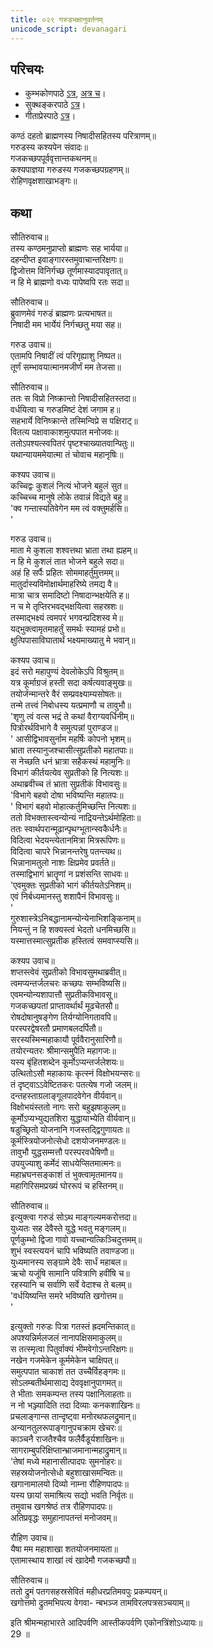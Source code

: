 ```yaml
---  
title: ०२९ गरुडभक्षानुवर्तनम्
unicode_script: devanagari
---  
```


## परिचयः
- कुम्भकोणपाठे [ऽत्र](https://archive.org/details/mahAbhArata-kumbhakoNam/page/n369), [अत्र च](https://sanskritdocuments.org/mirrors/mahabharata/mbhK/mahabharata-k-01-sa.html)।
- सुक्थङ्करपाठे [ऽत्र](http://bombay.indology.info/mahabharata/text/UD/MBh01.txt)।
- गीताप्रेस्पाठे [ऽत्र](https://archive.org/stream/mahabharata01ramauoft#page/564/mode/2up)।

कण्ठं दहतो ब्राह्मणस्य निषादीसहितस्य परित्राणम्॥  
गरुडस्य कश्यपेन संवादः॥  
गजकच्छपपूर्ववृत्तान्तकथनम्॥  
कश्यपाज्ञया गरुडस्य गजकच्छपग्रहणम्॥  
रोहिणवृक्षशाखाभङ्गः॥  

## कथा


सौतिरुवाच॥  
तस्य कण्ठमनुप्राप्तो ब्राह्मणः सह भार्यया॥  
दहन्दीप्त इवाङ्गारस्तमुवाचान्तरिक्षगः॥  
द्विजोत्तम विनिर्गच्छ तूर्णमास्यादपावृतात्॥  
न हि मे ब्राह्मणो वध्यः पापेष्वपि रतः सदा॥  

सौतिरुवाच॥  
ब्रुवाणमेवं गरुडं ब्राह्मणः प्रत्यभाषत॥  
निषादी मम भार्येयं निर्गच्छतु मया सह॥  

गरुड उवाच॥  
एतामपि निषादीं त्वं परिगृह्याशु निष्पत॥  
तूर्णं सम्भावयात्मानमजीर्णं मम तेजसा॥  

सौतिरुवाच॥  
ततः स विप्रो निष्क्रान्तो निषादीसहितस्तदा॥  
वर्धयित्वा च गरुडमिष्टं देशं जगाम ह॥  
सहभार्ये विनिष्क्रान्ते तस्मिन्विप्रे स पक्षिराट्॥  
वितत्य पक्षावाकाशमुत्पपात मनोजवः॥  
ततोऽपश्यत्स्वपितरं पृष्टश्चाख्यातवान्पितुः॥  
यथान्यायममेयात्मा तं चोवाच महानृषिः॥  

कश्यप उवाच॥  
कच्चिद्वः कुशलं नित्यं भोजने बहुलं सुत॥  
कच्चिच्च मानुषे लोके तवान्नं विद्यते बहु॥  
'क्व गन्तास्यतिवेगेन मम त्वं वक्तुमर्हसि॥  
'

गरुड उवाच॥  
माता मे कुशला शश्वत्तथा भ्राता तथा ह्यहम्॥  
न हि मे कुशलं तात भोजने बहुले सदा॥  
अहं हि सर्पैः प्रहितः सोममाहर्तुमुत्तमम्॥  
मातुर्दास्यविमोक्षार्थमाहरिष्ये तमद्य वै॥  
मात्रा चात्र समादिष्टो निषादान्भक्षयेति ह॥  
न च मे तृप्तिरभवद्भक्षयित्वा सहस्रशः॥  
तस्माद्भक्ष्यं त्वमपरं भगवन्प्रदिशस्व मे॥  
यद्भुक्त्वामृतमाहर्तुं समर्थः स्यामहं प्रभो॥  
क्षुत्पिपासाविघातार्थं भक्ष्यमाख्यातु मे भवान्॥  

कश्यप उवाच॥  
इदं सरो महापुण्यं देवलोकेऽपि विश्रुतम्॥  
यत्र कूर्माग्रजं हस्ती सदा कर्षत्यवाङ्मुखः॥  
तयोर्जन्मान्तरे वैरं सम्प्रवक्ष्याम्यसोषतः॥  
तन्मे तत्त्वं निबोधस्य यत्प्रमाणौ च तावुभौ॥  
'शृणु त्वं वत्स भद्रं ते कथां वैराग्यवर्धिनीम्॥  
पित्रोरर्थविभागे वै समुत्पन्नां पुराण्डज॥  
' आसीद्विभावसुर्नाम महर्षिः कोपनो भृशम्॥  
भ्राता तस्यानुजश्चासीत्सुप्रतीको महातपाः॥  
स नेच्छति धनं भ्रात्रा सहैकस्थं महामुनिः॥  
विभागं कीर्तयत्येव सुप्रतीको हि नित्यशः॥  
अथाब्रवीच्च तं भ्राता सुप्रतीकं विभावसुः॥  
'विभागे बहवो दोषा भविष्यन्ति महातपः॥  
' विभागं बहवो मोहात्कर्तुमिच्छन्ति नित्यशः॥  
ततो विभक्तास्त्वन्योन्यं नाद्रियन्तेऽर्थमोहिताः॥  
ततः स्वार्थपरान्मूढान्पृथग्भूतान्स्वकैर्धनैः॥  
विदित्वा भेदयन्त्येतानमित्रा मित्ररूपिणः॥  
विदित्वा चापरे भिन्नानन्तरेषु पतन्त्यथ॥  
भिन्नानामतुलो नाशः क्षिप्रमेव प्रवर्तते॥  
तस्माद्विभागं भ्रातॄणां न प्रशंसन्ति साधवः॥  
'एवमुक्तः सुप्रतीको भागं कीर्तयतेऽनिशम्॥  
एवं निर्बध्यमानस्तु शशापैनं विभावसुः॥  
'  
गुरुशास्त्रेऽनिबद्धानामन्योन्येनाभिशङ्किनाम्॥  
नियन्तुं न हि शक्यस्त्वं भेदतो धनमिच्छसि॥  
यस्मात्तस्मात्सुप्रतीक हस्तित्वं समवाप्स्यसि॥  

कश्यप उवाच॥  
शप्तस्त्वेवं सुप्रतीको विभावसुमथाब्रवीत्॥  
त्वमप्यन्तर्जलचरः कच्छपः सम्भविष्यसि॥  
एवमन्योन्यशापात्तौ सुप्रतीकविभावसू॥  
गजकच्छपतां प्राप्तावर्थार्थं मूढचेतसौ॥  
रोषदोषानुषङ्गेण तिर्यग्योनिगतावपि॥  
परस्परद्वेषरतौ प्रमाणबलदर्पितौ॥  
सरस्यस्मिन्महाकायौ पूर्ववैरानुसारिणौ॥  
तयोरन्यतरः श्रीमान्समुपैति महागजः॥  
यस्य बृंहितशब्देन कूर्मोऽप्यन्तर्जलेशयः॥  
उत्थितोऽसौ महाकायः कृत्स्नं विक्षोभयन्सरः॥  
तं दृष्ट्वाऽऽवेष्टितकरः पतत्येष गजो जलम्॥  
दन्तहस्ताग्रलाङ्गूलपादवेगेन वीर्यवान्॥  
विक्षोभयंस्ततो नागः सरो बहुझषाकुलम्॥  
कूर्मोऽप्यभ्युद्यतशिरा युद्धायाभ्येति वीर्यवान्॥  
षडुच्छ्रितो योजनानि गजस्तद्द्विगुणायतः॥  
कूर्मस्त्रियोजनोत्सेधो दशयोजनमण्डलः॥  
तावुभौ युद्धसम्मत्तौ परस्परवधैषिणौ॥  
उपयुज्याशु कर्मेदं साधयेप्सितमात्मनः॥  
महाभ्रघनसङ्काशं तं भुक्त्वामृतमानय॥  
महागिरिसमप्रख्यं घोररूपं च हस्तिनम्॥  

सौतिरुवाच॥  
इत्युक्त्वा गरुडं सोऽथ माङ्गल्यमकरोत्तदा॥  
युध्यतः सह देवैस्ते युद्धे भवतु मङ्गलम्॥  
पूर्णकुम्भो द्विजा गावो यच्चान्यत्किञ्चिदुत्तमम्॥  
शुभं स्वस्त्ययनं चापि भविष्यति तवाण्डजा॥  
युध्यमानस्य सङ्ग्रामे देवैः सार्धं महाबल॥  
ऋचो यजूंषि सामानि पवित्राणि हवींषि च॥  
रहस्यानि च सर्वाणि सर्वे वेदाश्च ते बलम्॥  
'वर्धयिष्यन्ति समरे भविष्यति खगोत्तम॥  
'  

इत्युक्तो गरुडः पित्रा गतस्तं ह्रदमन्तिकात्॥  
अपश्यन्निर्मलजलं नानापक्षिसमाकुलम्॥  
स तत्स्मृत्वा पितुर्वाक्यं भीमवेगोऽन्तरिक्षगः॥  
नखेन गजमेकेन कूर्ममेकेन चाक्षिपत्॥  
समुत्पपात चाकाशं तत उच्चैर्विहङ्गमः॥  
सोऽलम्बतीर्थमासाद्य देववृक्षानुपागमत्॥  
ते भीताः समकम्पन्त तस्य पक्षानिलाहताः॥  
न नो भञ्ज्यादिति तदा दिव्याः कनकशाखिनः॥  
प्रचलाङ्गान्स तान्दृष्ट्वा मनोरथफलद्रुमान्॥  
अन्यानतुलरूपाङ्गानुपचक्राम खेचरः॥  
काञ्चनै राजतैश्चैव फलैर्वैडूर्यशाखिनः॥  
सागराम्बुपरिक्षिप्तान्भ्राजमानान्महाद्रुमान्॥  
'तेषां मध्ये महानासीत्पादपः सुमनोहरः॥  
सहस्रयोजनोत्सेधो बहुशाखासमन्वितः॥  
खगानामालयो दिव्यो नाम्ना रौहिणपादपः॥  
यस्य छायां समाश्रित्य सद्यो भवति निर्वृतः॥  
तमुवाच खगश्रेष्ठं तत्र रौहिणपादपः॥  
अतिप्रवृद्धः समुहानापतन्तं मनोजवम्॥  

रौहिण उवाच॥  
यैषा मम महाशाखा शतयोजनमायता॥  
एतामास्थाय शाखां त्वं खादेमौ गजकच्छपौ॥  

सौतिरुवाच॥  
ततो द्रुमं पतगसहस्रसेवितं महीधरप्रतिमवपुः प्रकम्पयन्॥  
खगोत्तमो द्रुतमभिपत्य वेगवा\- न्बभञ्ज तामविरलपत्रसञ्चयाम्॥  

इति श्रीमन्महाभारते आदिपर्वणि आस्तीकपर्वणि एकोनत्रिंशोऽध्यायः॥  
29 ॥  

